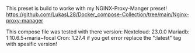 This preset is build to worke with my NGINX-Proxy-Manger preset!
    https://github.com/LukasL28/Docker_compose-Collection/tree/main/Nginx-proxy-manager

This compose file was tested with there version:
    Nextcloud: 	23.0.0
    Mariadb: 	1:10.6.5+maria~focal
    Cron:       1.27.4
if you get error replace the ":latest" tag with spesific version!
